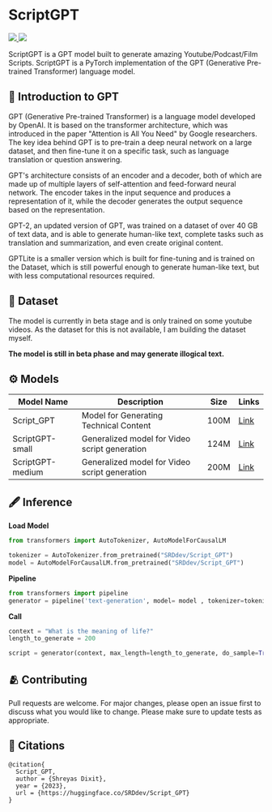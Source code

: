 # ScriptGPT
<a href="https://huggingface.co/SRDdev/Script_GPT">
  <img src="https://img.shields.io/badge/%F0%9F%A4%97-Huggingface-yellow">
</a>
<a href="https://srddev-scriptify.hf.space">
  <img src="https://img.shields.io/badge/%F0%9F%A4%97-HF%20Space-yellow">
</a>

ScriptGPT is a GPT model built to generate amazing Youtube/Podcast/Film Scripts. ScriptGPT is a PyTorch implementation of the GPT (Generative Pre-trained Transformer) language model.


## 🧠 Introduction to GPT
GPT (Generative Pre-trained Transformer) is a language model developed by OpenAI. It is based on the transformer architecture, which was introduced in the paper "Attention is All You Need" by Google researchers. The key idea behind GPT is to pre-train a deep neural network on a large dataset, and then fine-tune it on a specific task, such as language translation or question answering.

GPT's architecture consists of an encoder and a decoder, both of which are made up of multiple layers of self-attention and feed-forward neural network. The encoder takes in the input sequence and produces a representation of it, while the decoder generates the output sequence based on the representation.

GPT-2, an updated version of GPT, was trained on a dataset of over 40 GB of text data, and is able to generate human-like text, complete tasks such as translation and summarization, and even create original content.

GPTLite is a smaller version which is built for fine-tuning and is trained on the Dataset, which is still powerful enough to generate human-like text, but with less computational resources required.

## 📂 Dataset
The model is currently in beta stage and is only trained on some youtube videos. As the dataset for this is not available, I am building the dataset myself.

__The model is still in beta phase and may generate illogical text.__


## ⚙️ Models
| Model Name         | Description                                        | Size   | Links                                                    |
|--------------------|----------------------------------------------------|--------|----------------------------------------------------------|
| Script_GPT         | Model for Generating Technical Content             | 100M   | [Link](https://huggingface.co/SRDdev/Script_GPT)         |
| ScriptGPT-small    | Generalized model for Video script generation      | 124M   | [Link](https://huggingface.co/SRDdev/ScriptGPT-small)    |
| ScriptGPT-medium   | Generalized model for Video script generation      | 200M   | [Link](https://huggingface.co/SRDdev/ScriptGPT-medium)   |



## 🖋️ Inference
__Load Model__
```python
from transformers import AutoTokenizer, AutoModelForCausalLM

tokenizer = AutoTokenizer.from_pretrained("SRDdev/Script_GPT")
model = AutoModelForCausalLM.from_pretrained("SRDdev/Script_GPT")
```

__Pipeline__
```python
from transformers import pipeline
generator = pipeline('text-generation', model= model , tokenizer=tokenizer)
```

__Call__
```python
context = "What is the meaning of life?"
length_to_generate = 200 

script = generator(context, max_length=length_to_generate, do_sample=True)[0]['generated_text']
```

## 🫂 Contributing
Pull requests are welcome. For major changes, please open an issue first to discuss what you would like to change. Please make sure to update tests as appropriate.

## 📝 Citations
```
@citation{ 
  Script_GPT,
  author = {Shreyas Dixit},
  year = {2023},
  url = {https://huggingface.co/SRDdev/Script_GPT}
}
```
